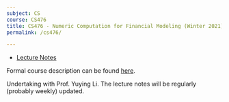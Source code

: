 ```yaml
---
subject: CS
course: CS476
title: CS476 - Numeric Computation for Financial Modeling (Winter 2021)
permalink: /cs476/

---
```


- [Lecture Notes](../notes-pdf/CS476.pdf)

Formal course description can be found [here](https://ugradcalendar.uwaterloo.ca/courses/CS/476).

Undertaking with Prof. Yuying Li. The lecture notes will be regularly (probably weekly) updated.

